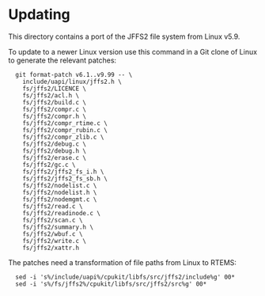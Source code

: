 Updating
========

This directory contains a port of the JFFS2 file system from Linux v5.9.

To update to a newer Linux version use this command in a Git clone of Linux to
generate the relevant patches:

```shell
  git format-patch v6.1..v9.99 -- \
    include/uapi/linux/jffs2.h \
    fs/jffs2/LICENCE \
    fs/jffs2/acl.h \
    fs/jffs2/build.c \
    fs/jffs2/compr.c \
    fs/jffs2/compr.h \
    fs/jffs2/compr_rtime.c \
    fs/jffs2/compr_rubin.c \
    fs/jffs2/compr_zlib.c \
    fs/jffs2/debug.c \
    fs/jffs2/debug.h \
    fs/jffs2/erase.c \
    fs/jffs2/gc.c \
    fs/jffs2/jffs2_fs_i.h \
    fs/jffs2/jffs2_fs_sb.h \
    fs/jffs2/nodelist.c \
    fs/jffs2/nodelist.h \
    fs/jffs2/nodemgmt.c \
    fs/jffs2/read.c \
    fs/jffs2/readinode.c \
    fs/jffs2/scan.c \
    fs/jffs2/summary.h \
    fs/jffs2/wbuf.c \
    fs/jffs2/write.c \
    fs/jffs2/xattr.h
```

The patches need a transformation of file paths from Linux to RTEMS:

```shell
  sed -i 's%/include/uapi%/cpukit/libfs/src/jffs2/include%g' 00*
  sed -i 's%/fs/jffs2%/cpukit/libfs/src/jffs2/src%g' 00*
```
